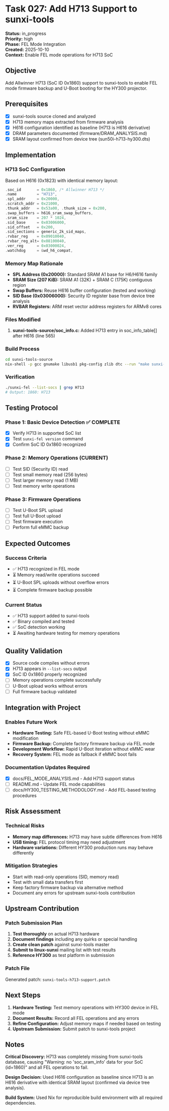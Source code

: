 # Task 027: Add H713 Support to sunxi-tools

**Status:** in_progress  
**Priority:** high  
**Phase:** FEL Mode Integration  
**Created:** 2025-10-10  
**Context:** Enable FEL mode operations for H713 SoC

## Objective

Add Allwinner H713 (SoC ID 0x1860) support to sunxi-tools to enable FEL mode firmware backup and U-Boot booting for the HY300 projector.

## Prerequisites

- [x] sunxi-tools source cloned and analyzed
- [x] H713 memory maps extracted from firmware analysis
- [x] H616 configuration identified as baseline (H713 is H616 derivative)
- [x] DRAM parameters documented (firmware/DRAM_ANALYSIS.md)
- [x] SRAM layout confirmed from device tree (sun50i-h713-hy300.dts)

## Implementation

### H713 SoC Configuration

Based on H616 (0x1823) with identical memory layout:

```c
.soc_id       = 0x1860, /* Allwinner H713 */
.name         = "H713",
.spl_addr     = 0x20000,
.scratch_addr = 0x21000,
.thunk_addr   = 0x53a00, .thunk_size = 0x200,
.swap_buffers = h616_sram_swap_buffers,
.sram_size    = 207 * 1024,
.sid_base     = 0x03006000,
.sid_offset   = 0x200,
.sid_sections = generic_2k_sid_maps,
.rvbar_reg    = 0x09010040,
.rvbar_reg_alt= 0x08100040,
.ver_reg      = 0x03000024,
.watchdog     = &wd_h6_compat,
```

### Memory Map Rationale

- **SPL Address (0x20000):** Standard SRAM A1 base for H6/H616 family
- **SRAM Size (207 KiB):** SRAM A1 (32K) + SRAM C (175K) contiguous region
- **Swap Buffers:** Reuse H616 buffer configuration (tested and working)
- **SID Base (0x03006000):** Security ID register base from device tree analysis
- **RVBAR Registers:** ARM reset vector address registers for ARMv8 cores

### Files Modified

1. **sunxi-tools-source/soc_info.c:** Added H713 entry in soc_info_table[] after H616 (line 565)

### Build Process

```bash
cd sunxi-tools-source
nix-shell -p gcc gnumake libusb1 pkg-config zlib dtc --run "make sunxi-fel"
```

### Verification

```bash
./sunxi-fel --list-socs | grep H713
# Output: 1860: H713
```

## Testing Protocol

### Phase 1: Basic Device Detection ✅ COMPLETE
- [x] Verify H713 in supported SoC list
- [x] Test `sunxi-fel version` command
- [x] Confirm SoC ID 0x1860 recognized

### Phase 2: Memory Operations (CURRENT)
- [ ] Test SID (Security ID) read
- [ ] Test small memory read (256 bytes)
- [ ] Test larger memory read (1 MB)
- [ ] Test memory write operations

### Phase 3: Firmware Operations
- [ ] Test U-Boot SPL upload
- [ ] Test full U-Boot upload
- [ ] Test firmware execution
- [ ] Perform full eMMC backup

## Expected Outcomes

### Success Criteria
- ✅ H713 recognized in FEL mode
- ⏳ Memory read/write operations succeed
- ⏳ U-Boot SPL uploads without overflow errors
- ⏳ Complete firmware backup possible

### Current Status
- ✅ H713 support added to sunxi-tools
- ✅ Binary compiled and tested
- ✅ SoC detection working
- ⏳ Awaiting hardware testing for memory operations

## Quality Validation

- [x] Source code compiles without errors
- [x] H713 appears in `--list-socs` output
- [x] SoC ID 0x1860 properly recognized
- [ ] Memory operations complete successfully
- [ ] U-Boot upload works without errors
- [ ] Full firmware backup validated

## Integration with Project

### Enables Future Work
- **Hardware Testing:** Safe FEL-based U-Boot testing without eMMC modification
- **Firmware Backup:** Complete factory firmware backup via FEL mode
- **Development Workflow:** Rapid U-Boot iteration without eMMC wear
- **Recovery System:** FEL mode as fallback if eMMC boot fails

### Documentation Updates Required
- [x] docs/FEL_MODE_ANALYSIS.md - Add H713 support status
- [ ] README.md - Update FEL mode capabilities
- [ ] docs/HY300_TESTING_METHODOLOGY.md - Add FEL-based testing procedures

## Risk Assessment

### Technical Risks
- **Memory map differences:** H713 may have subtle differences from H616
- **USB timing:** FEL protocol timing may need adjustment
- **Hardware variations:** Different HY300 production runs may behave differently

### Mitigation Strategies
- Start with read-only operations (SID, memory read)
- Test with small data transfers first
- Keep factory firmware backup via alternative method
- Document any errors for upstream sunxi-tools contribution

## Upstream Contribution

### Patch Submission Plan
1. **Test thoroughly** on actual H713 hardware
2. **Document findings** including any quirks or special handling
3. **Create clean patch** against sunxi-tools master
4. **Submit to linux-sunxi** mailing list with test results
5. **Reference HY300** as test platform in submission

### Patch File
Generated patch: `sunxi-tools-h713-support.patch`

## Next Steps

1. **Hardware Testing:** Test memory operations with HY300 device in FEL mode
2. **Document Results:** Record all FEL operations and any errors
3. **Refine Configuration:** Adjust memory maps if needed based on testing
4. **Upstream Submission:** Submit patch to sunxi-tools project

## Notes

**Critical Discovery:** H713 was completely missing from sunxi-tools database, causing "Warning: no 'soc_sram_info' data for your SoC (id=1860)" and all FEL operations to fail.

**Design Decision:** Used H616 configuration as baseline since H713 is an H616 derivative with identical SRAM layout (confirmed via device tree analysis).

**Build System:** Used Nix for reproducible build environment with all required dependencies.
